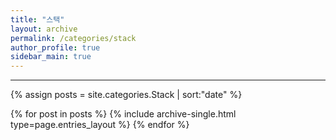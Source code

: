 ```yaml
---
title: "스택"
layout: archive
permalink: /categories/stack
author_profile: true
sidebar_main: true
---
```


<!-- 공백이 포함되어 있는 카테고리 이름의 경우 site.categories.['a b c'] 이런식으로! -->

***

{% assign posts = site.categories.Stack | sort:"date" %}

{% for post in posts %}
  {% include archive-single.html type=page.entries_layout %}
{% endfor %}
